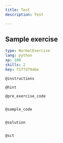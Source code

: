 ```yaml
---
title: Test
description: Test

---
```

## Sample exercise

```yaml
type: NormalExercise
lang: python
xp: 100
skills: 2
key: f1ffd79abe
```


`@instructions`

`@hint`

`@pre_exercise_code`
```{python}

```

`@sample_code`
```{python}

```

`@solution`
```{python}

```

`@sct`
```{python}

```
